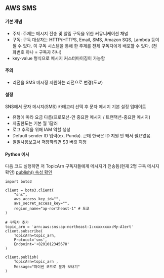 ## AWS SMS

#### 기본 개념
- 주제: 주제는 메시지 전송 및 알림 구독을 위한 커뮤니케이션 채널
- 구독: 구독 대상자는 HTTP/HTTPS, Email, SMS, Amazon SQS, Lambda 등이 될 수 있다. 이 구독 시스템을 통해 한 주제를 전체 구독자에게 배포할 수 있다. (전화번호 하나 = 구독자 하나)
- key-value 형식으로 메시지 커스터마이징이 가능함

#### 주의
- 리전을 SMS 메시징 지원하는 리전으로 변경(도쿄)

#### 설정
SNS에서 문자 메시지(SMS) 카테고리 선택 후 문자 메시지 기본 설정 업데이트
- 유형에 따라 요금 다름(프로모션-안 중요한 메시지 / 트랜잭션-중요한 메시지)
- 지출한도는 기본 월 1달러
- 로그 추적을 위해 IAM 역할 생성
- Default sender ID 입력(ex. Punda). 근데 한국은 ID 지원 안 돼서 필요없음.
- 일일사용보고서 저장하려면 S3 버킷 지정

#### Python 예시
다음 코드 실행하면 저 TopicArn 구독자들에게 메시지가 전송됨(현재 2명 구독 메시지 확인)
[publish() 속성 확인](https://boto3.amazonaws.com/v1/documentation/api/latest/reference/services/sns.html#SNS.Client.publish)

    import boto3

    client = boto3.client(
        "sns",
        aws_access_key_id="",
        aws_secret_access_key="",
        region_name="ap-northeast-1" # 도쿄
    )

    # 구독자 추가
    topic_arn = 'arn:aws:sns:ap-northeast-1:xxxxxxxx:My-Alert'
    client.subscribe(
        TopicArn=topic_arn,
        Protocol='sms',
        Endpoint='+8201012345678'
    )

    client.publish(
        TopicArn=topic_arn ,
        Message="파이썬 코드로 문자 보내기"
    )
